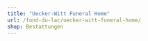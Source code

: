 ```yaml
---
title: "Uecker-Witt Funeral Home"
url: /fond-du-lac/uecker-witt-funeral-home/
shop: Bestattungen
---
```

